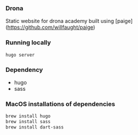 ### Drona

Static website for drona academy built using [paige] (https://github.com/willfaught/paige)


### Running locally

`hugo server`


### Dependency
- hugo
- sass

### MacOS installations of dependencies

```sh
brew install hugo
brew install sass
brew install dart-sass
```
